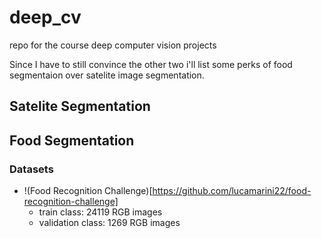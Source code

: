 # deep_cv
repo for the course deep computer vision projects

Since I have to still convince the other two i'll list some perks of food segmentaion over satelite image segmentation.

## Satelite Segmentation

## Food Segmentation

### Datasets
- !(Food Recognition Challenge)[https://github.com/lucamarini22/food-recognition-challenge]
  - train class: 24119 RGB images
  - validation class: 1269 RGB images   
